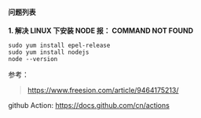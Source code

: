 #### 问题列表

**1. 解决 LINUX 下安装 NODE 报： COMMAND NOT FOUND**

```
sudo yum install epel-release
sudo yum install nodejs
node --version
```

参考：
> https://www.freesion.com/article/9464175213/


github Action: https://docs.github.com/cn/actions